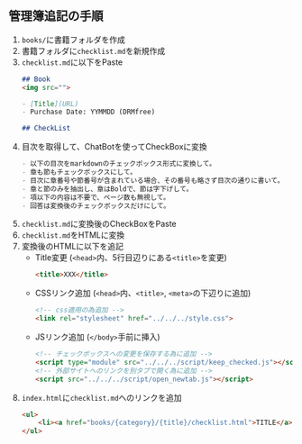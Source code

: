 ## 管理簿追記の手順
1. `books/`に書籍フォルダを作成
1. 書籍フォルダに`checklist.md`を新規作成
1. `checklist.md`に以下をPaste
   ```markdown
   ## Book
   <img src="">

   - [Title](URL)
   - Purchase Date: YYMMDD (DRMfree)

   ## CheckList

   ```
1. 目次を取得して、ChatBotを使ってCheckBoxに変換
   ```markdown
   - 以下の目次をmarkdownのチェックボックス形式に変換して。
   - 章も節もチェックボックスにして。
   - 目次に章番号や節番号が含まれている場合、その番号も略さず目次の通りに書いて。
   - 章と節のみを抽出し、章はBoldで、節は字下げして。
   - 項以下の内容は不要で、ページ数も無視して。
   - 回答は変換後のチェックボックスだけにして。
   ```
1. `checklist.md`に変換後のCheckBoxをPaste
1. `checklist.md`をHTMLに変換
1. 変換後のHTMLに以下を追記
   - Title変更
     (`<head>`内、5行目辺りにある`<title>`を変更)
     ```html
     <title>XXX</title>
     ```
   - CSSリンク追加
     (`<head>`内、`<title>`, `<meta>`の下辺りに追加)
     ```html
     <!-- css適用の為追加 -->
     <link rel="stylesheet" href="../../../style.css">
     ```
   - JSリンク追加
     (`</body>`手前に挿入)
     ```html
     <!-- チェックボックスへの変更を保存する為に追加 -->
     <script type="module" src="../../../script/keep_checked.js"></script>
     <!-- 外部サイトへのリンクを別タブで開く為に追加 -->
     <script src="../../../script/open_newtab.js"></script>
     ```
1. `index.html`に`checklist.md`へのリンクを追加
   ```html
   <ul>
       <li><a href="books/{category}/{title}/checklist.html">TITLE</a></li>
   </ul>
   ```

